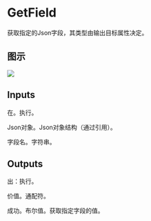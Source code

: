 # GetField

获取指定的Json字段，其类型由输出目标属性决定。

## 图示

![]($-20221218-19370236.png)

## Inputs

在。执行。

Json对象。Json对象结构（通过引用）。

字段名。字符串。  

## Outputs

出：执行。

价值。通配符。

成功。布尔值。获取指定字段的值。
